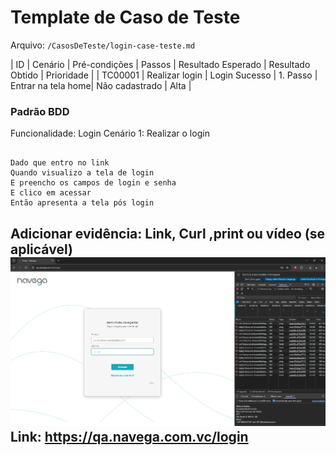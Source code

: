 
# Template de Caso de Teste

Arquivo: `/CasosDeTeste/login-case-teste.md`

| ID | Cenário | Pré-condições | Passos | Resultado Esperado | Resultado Obtido | Prioridade |
| TC00001 | Realizar login | Login Sucesso | 1. Passo | Entrar na tela home| Não cadastrado | Alta |

### Padrão BDD

Funcionalidade: Login
Cenário 1: Realizar o login

```

Dado que entro no link 
Quando visualizo a tela de login
E preencho os campos de login e senha
E clico em acessar
Então apresenta a tela pós login

```

Adicionar evidência: Link, Curl ,print ou vídeo (se aplicável)
![login](image.png)
Link: https://qa.navega.com.vc/login
---